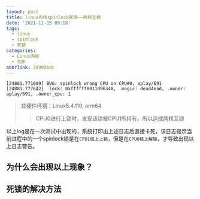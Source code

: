 ```yaml
---
layout: post
title: linux内核spinlock死锁——两核互锁
date: '2021-11-15 09:18'
tags:
  - linux
  - spinlock
  - 死锁
categories:
  - Linux内核
  - 同步
abbrlink: 3099dbdc
---
```


``` shell
[24881.771099] BUG: spinlock wrong CPU on CPU#0, aplay/691
[24881.777642]  lock: 0xffffff8011d96348, .magic: dead4ead, .owner: aplay/691, .owner_cpu: 1
```
>软硬件环境：Linux5.4.110, arm64
>> CPU0进行上锁时，发现该锁被CPU1所持有，所以造成两核互锁

<!--more-->

以上log是在一次测试中出现的，系统打印出上述日志后直接卡死，该日志提示当前进程中的一个spinlock锁是在`CPU1核上上锁`，但是在`CPU0核上解锁`，才导致出现以上日志警告。

## 为什么会出现以上现象？


## 死锁的解决方法

